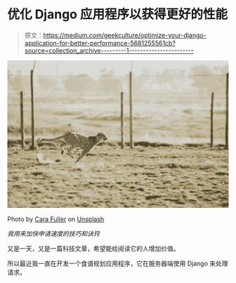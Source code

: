 # 优化 Django 应用程序以获得更好的性能

> 原文：<https://medium.com/geekculture/optimize-your-django-application-for-better-performance-5681255561cb?source=collection_archive---------1----------------------->

![](img/95fdf902a10ca98fd226f74c3eb83680.png)

Photo by [Cara Fuller](https://unsplash.com/@caraventurera?utm_source=medium&utm_medium=referral) on [Unsplash](https://unsplash.com?utm_source=medium&utm_medium=referral)

*我用来加快申请速度的技巧和诀窍*

又是一天，又是一篇科技文章，希望能给阅读它的人增加价值。

所以最近我一直在开发一个食谱规划应用程序，它在服务器端使用 Django 来处理请求。